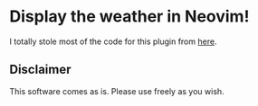 # Display the weather in Neovim!

I totally stole most of the code for this plugin from [here](https://github.com/chipsenkbeil/neovimconf-2024-talk).


## Disclaimer

This software comes as is.  Please use freely as you wish.
